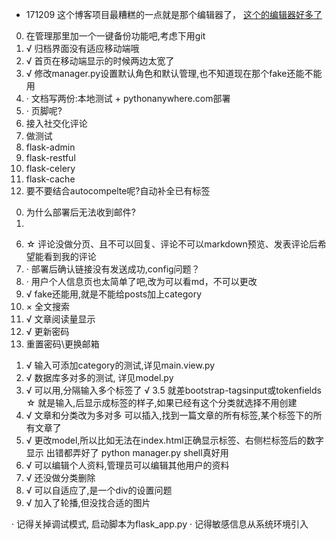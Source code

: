 

* 171209 
这个博客项目最糟糕的一点就是那个编辑器了，
[这个的编辑器好多了](https://github.com/flyhigher139/OctBlog)


<!-- TODO -->
0. 在管理那里加一个一键备份功能吧,考虑下用git
1. √ 归档界面没有适应移动端哦
2. √ 首页在移动端显示的时候两边太宽了
3. √ 修改manager.py设置默认角色和默认管理,也不知道现在那个fake还能不能用
4. · 文档写两份:本地测试  +  pythonanywhere.com部署
5. · 页脚呢?
6. 接入社交化评论
7. 做测试
8. flask-admin
9. flask-restful
10. flask-celery
11. flask-cache
12. 要不要结合autocompelte呢?自动补全已有标签


<!-- DEPLOY PROBLEM-->
0. 为什么部署后无法收到邮件?
1. 

<!-- FINISH -->

6. ☆ 评论没做分页、且不可以回复、评论不可以markdown预览、发表评论后希望能看到我的评论
7. · 部署后确认链接没有发送成功,config问题？
8. · 用户个人信息页也太简单了吧,改为可以看md，不可以更改
9. √ fake还能用,就是不能给posts加上category
10. × 全文搜索
11. √ 文章阅读量显示
12. √ 更新密码
13. 重置密码\更换邮箱


<!-- 已完成 -->

1. √ 输入可添加category的测试,详见main.view.py
2. √ 数据库多对多的测试, 详见model.py
3. √ 可以用,分隔输入多个标签了
    √ 3.5 就差bootstrap-tagsinput或tokenfields
     ☆ 就是输入,后显示成标签的样子,如果已经有这个分类就选择不用创建
4. √ 文章和分类改为多对多
    可以插入,找到一篇文章的所有标签,某个标签下的所有文章了
5. √ 更改model,所以比如无法在index.html正确显示标签、右侧栏标签后的数字显示
    出错都弄好了 python manager.py shell真好用
6. √ 可以编辑个人资料,管理员可以编辑其他用户的资料
7. √ 还没做分类删除
8. √ 可以自适应了,是一个div的设置问题
9. √ 加入了轮播,但没找合适的图片

<!-- WARNING -->
· 记得关掉调试模式, 启动脚本为flask_app.py
· 记得敏感信息从系统环境引入

